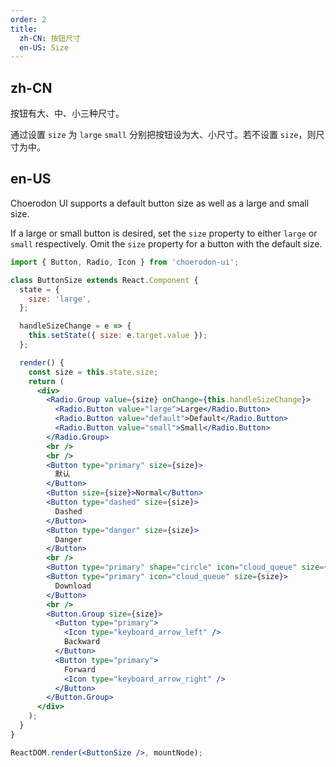 ```yaml
---
order: 2
title:
  zh-CN: 按钮尺寸
  en-US: Size
---
```


## zh-CN

按钮有大、中、小三种尺寸。

通过设置 `size` 为 `large` `small` 分别把按钮设为大、小尺寸。若不设置 `size`，则尺寸为中。

## en-US

Choerodon UI supports a default button size as well as a large and small size.

If a large or small button is desired, set the `size` property to either `large` or `small` respectively. Omit the `size` property for a button with the default size.

```jsx
import { Button, Radio, Icon } from 'choerodon-ui';

class ButtonSize extends React.Component {
  state = {
    size: 'large',
  };

  handleSizeChange = e => {
    this.setState({ size: e.target.value });
  };

  render() {
    const size = this.state.size;
    return (
      <div>
        <Radio.Group value={size} onChange={this.handleSizeChange}>
          <Radio.Button value="large">Large</Radio.Button>
          <Radio.Button value="default">Default</Radio.Button>
          <Radio.Button value="small">Small</Radio.Button>
        </Radio.Group>
        <br />
        <br />
        <Button type="primary" size={size}>
          默认
        </Button>
        <Button size={size}>Normal</Button>
        <Button type="dashed" size={size}>
          Dashed
        </Button>
        <Button type="danger" size={size}>
          Danger
        </Button>
        <br />
        <Button type="primary" shape="circle" icon="cloud_queue" size={size} />
        <Button type="primary" icon="cloud_queue" size={size}>
          Download
        </Button>
        <br />
        <Button.Group size={size}>
          <Button type="primary">
            <Icon type="keyboard_arrow_left" />
            Backward
          </Button>
          <Button type="primary">
            Forward
            <Icon type="keyboard_arrow_right" />
          </Button>
        </Button.Group>
      </div>
    );
  }
}

ReactDOM.render(<ButtonSize />, mountNode);
```
